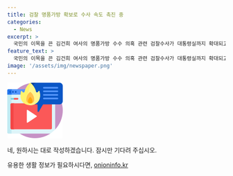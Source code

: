 ```yaml
---
title: 검찰 명품가방 확보로 수사 속도 촉진 중
categories:
  - News
excerpt: >
  국민의 이목을 끈 김건희 여사의 명품가방 수수 의혹 관련 검찰수사가 대통령실까지 확대되고 있습니다. 검찰은 대통령실로부터 명품가방 실물을 확보하고, 윤 대통령의 수수 사실 파악에 힘을 쏟고 있습니다. 이에 따라 김 여사의 측은 반환 지시를 하였으나 명품가방이 돌려주지 않아 대면조사 시점을 언급하게 되었습니다. 또한, 총장 패싱 관련 내분은 해소되었으나, 김 여사의 최종 처분과 대검 진상 파악 결과에 따른 조치가 주목받고 있습니다. (150자)
feature_text: >
  국민의 이목을 끈 김건희 여사의 명품가방 수수 의혹 관련 검찰수사가 대통령실까지 확대되고 있습니다. 검찰은 대통령실로부터 명품가방 실물을 확보하고, 윤 대통령의 수수 사실 파악에 힘을 쏟고 있습니다. 이에 따라 김 여사의 측은 반환 지시를 하였으나 명품가방이 돌려주지 않아 대면조사 시점을 언급하게 되었습니다. 또한, 총장 패싱 관련 내분은 해소되었으나, 김 여사의 최종 처분과 대검 진상 파악 결과에 따른 조치가 주목받고 있습니다. (150자)
image: '/assets/img/newspaper.png'
---
```


<p><img src="/assets/img/news.png" alt="rentncar 속보" /></p>

<p>네, 원하시는 대로 작성하겠습니다. 잠시만 기다려 주십시오.</p>
유용한 생활 정보가 필요하시다면, <a href="https://onioninfo.kr" rel="dofollow">onioninfo.kr</a>


